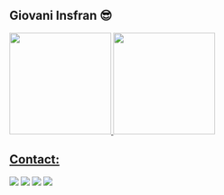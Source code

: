 ## Giovani Insfran 😎 

<div>
<a href="https://github.com/insfrangio">
<img height="180em" src="https://github-readme-stats.vercel.app/api/top-langs/?username=insfrangio&layout=compact&langs_count=7&theme=dracula"/>
<img height="180em" src="https://github-readme-stats.vercel.app/api?username=insfrangio&show_icons=true&theme=dracula&include_all_commits=true&count_private=true"/>
</div>


## Contact:

<div>
<a href="https://www.instagram.com/insfrangio98/?igshid=OGQ5ZDc2ODk2ZA%3D%3D" target="_blank"><img src="https://img.shields.io/badge/Instagram-E4405F?style=for-the-badge&logo=instagram&logoColor=white" target="_blank"></a>
<a href="mailto:gioinsfran98@gmail.com"><img src="https://img.shields.io/badge/Gmail-D14836?style=for-the-badge&logo=gmail&logoColor=white" target="_blank"></a>
<a href="www.linkedin.com/in/insfrangio" target="_blank"><img src="https://img.shields.io/badge/-LinkedIn-%230077B5?style=for-the-badge&logo=linkedin&logoColor=white" target="_blank"></a>   
<a href="https://twitter.com/insfrangio" target="_blank"><img src="https://img.shields.io/badge/Twitter-1DA1F2?style=for-the-badge&logo=twitter&logoColor=white" target="_blank"></a>   
</div>
